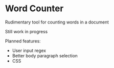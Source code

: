 # Word Counter

Rudimentary tool for counting words in a document

Still work in progress

Planned features:

* User input regex
* Better body paragraph selection
* CSS
